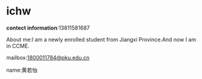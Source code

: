 # ichw

**contect information**:13811581687

About me:I am a newly enrolled student from Jiangxi Province.And now I am in CCME.

mailbox:1800011784@pku.edu.cn

name:黄若怡
